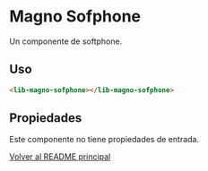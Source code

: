 # Magno Sofphone

Un componente de softphone.

## Uso

```html
<lib-magno-sofphone></lib-magno-sofphone>
```

## Propiedades

Este componente no tiene propiedades de entrada.

[Volver al README principal](../../../../README.md)
